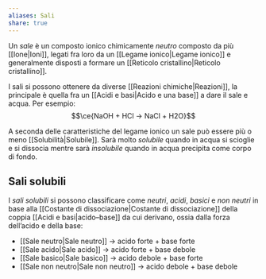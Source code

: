 ```yaml
---
aliases: Sali
share: true
---
```

Un *sale* è un composto ionico chimicamente *neutro* composto da più [[Ione|Ioni]], legati fra loro da un [[Legame ionico|Legame ionico]] e generalmente disposti a formare un [[Reticolo cristallino|Reticolo cristallino]].

I sali si possono ottenere da diverse [[Reazioni chimiche|Reazioni]], la principale è quella fra un [[Acidi e basi|Acido e una base]] a dare il sale e acqua. Per esempio:
$$\ce{NaOH + HCl -> NaCl + H2O}$$

A seconda delle caratteristiche del legame ionico un sale può essere più o meno [[Solubilità|Solubile]].
Sarà molto *solubile* quando in acqua si scioglie e si dissocia mentre sarà *insolubile* quando in acqua precipita come corpo di fondo.

## Sali solubili
I *sali solubili* si possono classificare come *neutri*, *acidi*, *basici* e *non neutri* in base alla [[Costante di dissociazione|Costante di dissociazione]] della coppia [[Acidi e basi|acido–base]] da cui derivano, ossia dalla forza dell’acido e della base:
- [[Sale neutro|Sale neutro]] → acido forte + base forte
- [[Sale acido|Sale acido]] → acido forte + base debole
- [[Sale basico|Sale basico]] → acido debole + base forte
- [[Sale non neutro|Sale non neutro]] → acido debole + base debole